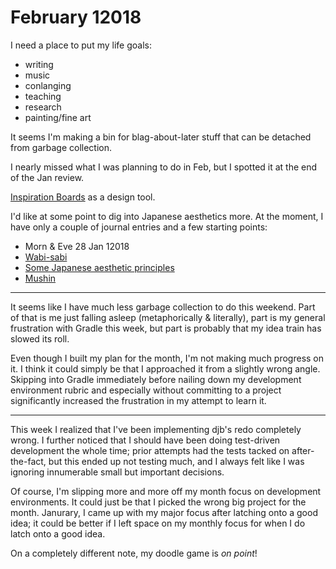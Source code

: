 # February 12018

I need a place to put my life goals:
  * writing
  * music
  * conlanging
  * teaching
  * research
  * painting/fine art

It seems I'm making a bin for blag-about-later stuff that can be detached from garbage collection.

I nearly missed what I was planning to do in Feb, but I spotted it at the end of the Jan review.

[Inspiration Boards](http://owl-ink.com/owl-ink-inspiration-boards/) as a design tool.

I'd like at some point to dig into Japanese aesthetics more.
At the moment, I have only a couple of journal entries and a few starting points:
  * Morn & Eve 28 Jan 12018
  * [Wabi-sabi](https://en.wikipedia.org/wiki/Wabi-sabi)
  * [Some Japanese aesthetic principles](http://www.presentationzen.com/presentationzen/2009/09/exposing-ourselves-to-traditional-japanese-aesthetic-ideas-notions-that-may-seem-quite-foreign-to-most-of-us-is-a-goo.html)
  * [Mushin](https://en.wikipedia.org/wiki/Mushin_(mental_state))

------------

It seems like I have much less garbage collection to do this weekend.
Part of that is me just falling asleep (metaphorically & literally), part is my general frustration with Gradle this week, but part is probably that my idea train has slowed its roll.

Even though I built my plan for the month, I'm not making much progress on it.
I think it could simply be that I approached it from a slightly wrong angle.
Skipping into Gradle immediately before nailing down my development environment rubric and especially without committing to a project significantly increased the frustration in my attempt to learn it.

------------

This week I realized that I've been implementing djb's redo completely wrong.
I further noticed that I should have been doing test-driven development the whole time; prior attempts had the tests tacked on after-the-fact, but this ended up not testing much, and I always felt like I was ignoring innumerable small but important decisions.

Of course, I'm slipping more and more off my month focus on development environments.
It could just be that I picked the wrong big project for the month.
Janurary, I came up with my major focus after latching onto a good idea; it could be better if I left space on my monthly focus for when I do latch onto a good idea.

On a completely different note, my doodle game is _on point_!